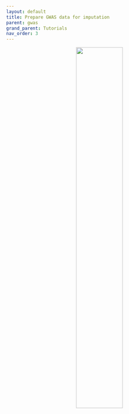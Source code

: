 ```yaml
---
layout: default
title: Prepare GWAS data for imputation
parent: gwas
grand_parent: Tutorials
nav_order: 3
---
```



<p align="center"><img src="../assets/img/genemap-turotial.svg" height="50%" width="50%"></p>
